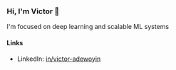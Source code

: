 ### Hi, I'm Victor 👋  
I'm focused on deep learning and scalable ML systems

#### Links  
 
- LinkedIn: [in/victor-adewoyin](https://www.linkedin.com/in/victor-adewoyin/)  
